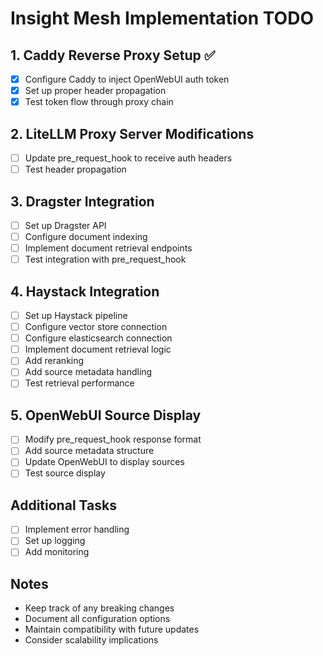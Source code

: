 # Insight Mesh Implementation TODO

## 1. Caddy Reverse Proxy Setup ✅
- [x] Configure Caddy to inject OpenWebUI auth token
- [x] Set up proper header propagation
- [x] Test token flow through proxy chain

## 2. LiteLLM Proxy Server Modifications
- [ ] Update pre_request_hook to receive auth headers
- [ ] Test header propagation

## 3. Dragster Integration
- [ ] Set up Dragster API
- [ ] Configure document indexing
- [ ] Implement document retrieval endpoints
- [ ] Test integration with pre_request_hook

## 4. Haystack Integration
- [ ] Set up Haystack pipeline
- [ ] Configure vector store connection
- [ ] Configure elasticsearch connection
- [ ] Implement document retrieval logic
- [ ] Add reranking
- [ ] Add source metadata handling
- [ ] Test retrieval performance

## 5. OpenWebUI Source Display
- [ ] Modify pre_request_hook response format
- [ ] Add source metadata structure
- [ ] Update OpenWebUI to display sources
- [ ] Test source display

## Additional Tasks
- [ ] Implement error handling
- [ ] Set up logging
- [ ] Add monitoring

## Notes
- Keep track of any breaking changes
- Document all configuration options
- Maintain compatibility with future updates
- Consider scalability implications 
